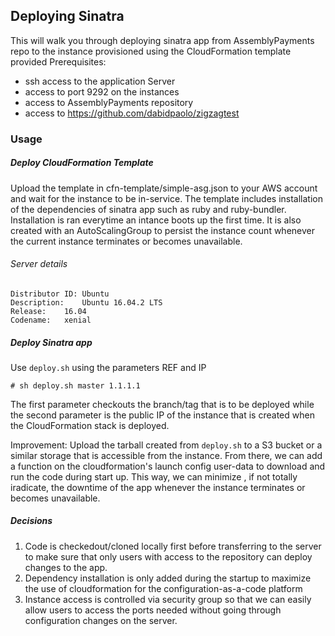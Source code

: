 ## Deploying Sinatra
This will walk you through deploying sinatra app from AssemblyPayments repo to the instance provisioned using the CloudFormation template provided
Prerequisites:
  - ssh access to the application Server
  - access to port 9292 on the instances
  - access to AssemblyPayments repository
  - access to https://github.com/dabidpaolo/zigzagtest

### Usage
##### Deploy CloudFormation Template
Upload the template in cfn-template/simple-asg.json to your AWS account and wait for the instance to be in-service. The template includes installation of the dependencies of sinatra app such as ruby and ruby-bundler. Installation is ran everytime an intance boots up the first time. It is also created with an AutoScalingGroup to persist the instance count whenever the current instance terminates or becomes unavailable.
###### Server details
```
Distributor ID:	Ubuntu
Description:	Ubuntu 16.04.2 LTS
Release:	16.04
Codename:	xenial
```
##### Deploy Sinatra app
Use ```deploy.sh``` using the parameters REF and IP
```
# sh deploy.sh master 1.1.1.1
```
The first parameter checkouts the branch/tag that is to be deployed while the second parameter is the public IP of the instance that is created when the CloudFormation stack is deployed.

Improvement: Upload the tarball created from ```deploy.sh``` to a S3 bucket or a similar storage that is accessible from the instance. From there, we can add a function on the cloudformation's launch config user-data to download and run the code during start up. This way, we can minimize , if not totally iradicate, the downtime of the app whenever the instance terminates or becomes unavailable.

##### Decisions
1. Code is checkedout/cloned locally first before transferring to the server to make sure that only users with access to the repository can deploy changes to the app.
2. Dependency installation is only added during the startup to maximize the use of cloudformation for the configuration-as-a-code platform
3. Instance access is controlled via security group so that we can easily allow users to access the ports needed without going through configuration changes on the server.
